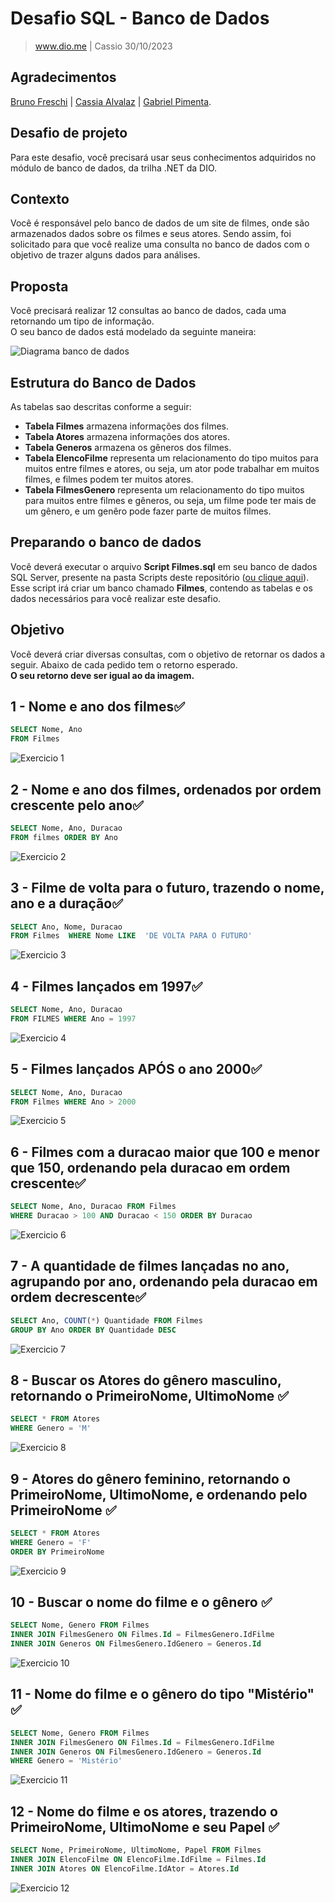 # Desafio SQL - Banco de Dados
> www.dio.me | Cassio 30/10/2023

## Agradecimentos
[Bruno Freschi](https://github.com/BrunoFreschiAgger) |
[Cassia Alvalaz](https://github.com/CassiaAlvalaz) |
[Gabriel Pimenta](https://github.com/Gabranato).

## Desafio de projeto
Para este desafio, você precisará usar seus conhecimentos adquiridos no módulo de banco de dados, da trilha .NET da DIO.

## Contexto
Você é responsável pelo banco de dados de um site de filmes, onde são armazenados dados sobre os filmes e seus atores. Sendo assim, foi solicitado para que você realize uma consulta no banco de dados com o objetivo de trazer alguns dados para análises.

## Proposta
Você precisará realizar 12 consultas ao banco de dados, cada uma retornando um tipo de informação.<br/>
O seu banco de dados está modelado da seguinte maneira:

![Diagrama banco de dados](Imagens/diagrama.png)

## Estrutura do Banco de Dados
As tabelas sao descritas conforme a seguir:

- **Tabela Filmes**   armazena informações dos filmes.
- **Tabela Atores**   armazena informações dos atores.
- **Tabela Generos**  armazena os gêneros dos filmes.
- **Tabela ElencoFilme**   representa um relacionamento do tipo muitos para muitos entre filmes e atores, ou seja, um ator pode trabalhar em muitos filmes, e filmes podem ter muitos atores.
- **Tabela FilmesGenero**  representa um relacionamento do tipo muitos para muitos entre filmes e gêneros, ou seja, um filme pode ter mais de um gênero, e um genêro pode fazer parte de muitos filmes.

## Preparando o banco de dados
Você deverá executar o arquivo **Script Filmes.sql** em seu banco de dados SQL Server, presente na pasta Scripts deste repositório ([ou clique aqui](Script%20Filmes.sql)). <br/>Esse script irá criar um banco chamado **Filmes**, contendo as tabelas e os dados necessários para você realizar este desafio.

## Objetivo
Você deverá criar diversas consultas, com o objetivo de retornar os dados a seguir. Abaixo de cada pedido tem o retorno esperado. <br/> **O seu retorno deve ser igual ao da imagem.**

## 1 - Nome e ano dos filmes✅
```sql
SELECT Nome, Ano
FROM Filmes
```
![Exercicio 1](Imagens/1.png)

## 2 - Nome e ano dos filmes, ordenados por ordem crescente pelo ano✅
```sql
SELECT Nome, Ano, Duracao
FROM filmes ORDER BY Ano
```
![Exercicio 2](Imagens/2.png)

## 3 - Filme de volta para o futuro, trazendo o nome, ano e a duração✅
```sql
SELECT Ano, Nome, Duracao
FROM Filmes  WHERE Nome LIKE  'DE VOLTA PARA O FUTURO'
```
![Exercicio 3](Imagens/3.png)

## 4 - Filmes lançados em 1997✅
```sql
SELECT Nome, Ano, Duracao
FROM FILMES WHERE Ano = 1997
```
![Exercicio 4](Imagens/4.png)

## 5 - Filmes lançados APÓS o ano 2000✅
```sql
SELECT Nome, Ano, Duracao
FROM Filmes WHERE Ano > 2000
```
![Exercicio 5](Imagens/5.png)

## 6 - Filmes com a duracao maior que 100 e menor que 150, ordenando pela duracao em ordem crescente✅
```sql
SELECT Nome, Ano, Duracao FROM Filmes
WHERE Duracao > 100 AND Duracao < 150 ORDER BY Duracao
```
![Exercicio 6](Imagens/6.png)

## 7 - A quantidade de filmes lançadas no ano, agrupando por ano, ordenando pela duracao em ordem decrescente✅
```sql
SELECT Ano, COUNT(*) Quantidade FROM Filmes
GROUP BY Ano ORDER BY Quantidade DESC
```
![Exercicio 7](Imagens/7.png)

## 8 - Buscar os Atores do gênero masculino, retornando o PrimeiroNome, UltimoNome ✅
```sql
SELECT * FROM Atores
WHERE Genero = 'M'
```
![Exercicio 8](Imagens/8.png)

## 9 - Atores do gênero feminino, retornando o PrimeiroNome, UltimoNome, e ordenando pelo PrimeiroNome ✅
```sql
SELECT * FROM Atores
WHERE Genero = 'F'
ORDER BY PrimeiroNome
```
![Exercicio 9](Imagens/9.png)

## 10 - Buscar o nome do filme e o gênero ✅
```sql
SELECT Nome, Genero FROM Filmes
INNER JOIN FilmesGenero ON Filmes.Id = FilmesGenero.IdFilme
INNER JOIN Generos ON FilmesGenero.IdGenero = Generos.Id
```
![Exercicio 10](Imagens/10.png)

## 11 - Nome do filme e o gênero do tipo "Mistério" ✅
```sql
SELECT Nome, Genero FROM Filmes
INNER JOIN FilmesGenero ON Filmes.Id = FilmesGenero.IdFilme
INNER JOIN Generos ON FilmesGenero.IdGenero = Generos.Id
WHERE Genero = 'Mistério'
```
![Exercicio 11](Imagens/11.png)

## 12 - Nome do filme e os atores, trazendo o PrimeiroNome, UltimoNome e seu Papel ✅
```sql
SELECT Nome, PrimeiroNome, UltimoNome, Papel FROM Filmes
INNER JOIN ElencoFilme ON ElencoFilme.IdFilme = Filmes.Id
INNER JOIN Atores ON ElencoFilme.IdAtor = Atores.Id
```
![Exercicio 12](Imagens/12.png)
